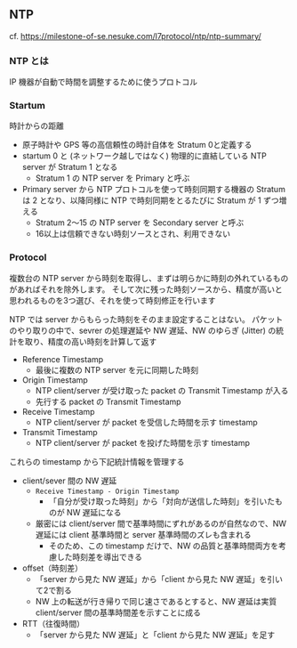 ## NTP

cf. https://milestone-of-se.nesuke.com/l7protocol/ntp/ntp-summary/

### NTP とは
IP 機器が自動で時間を調整するために使うプロトコル

### Startum
時計からの距離
* 原子時計や GPS 等の高信頼性の時計自体を Stratum 0と定義する
* startum 0 と (ネットワーク越しではなく) 物理的に直結している NTP server が Stratum 1 となる
  * Stratum 1 の NTP server を Primary と呼ぶ
* Primary server から NTP プロトコルを使って時刻同期する機器の Stratum は 2 となり、以降同様に NTP で時刻同期をとるたびに Stratum が 1 ずつ増える
  * Stratum 2～15 の NTP server を Secondary server と呼ぶ
  * 16以上は信頼できない時刻ソースとされ、利用できない

### Protocol
複数台の NTP server から時刻を取得し、まずは明らかに時刻の外れているものがあればそれを除外します。
そして次に残った時刻ソースから、精度が高いと思われるものを3つ選び、それを使って時刻修正を行います

NTP では server からもらった時刻をそのまま設定することはない。
パケットのやり取りの中で、sevrer の処理遅延や NW 遅延、NW のゆらぎ (Jitter) の統計を取り、精度の高い時刻を計算して返す
* Reference Timestamp
  * 最後に複数の NTP server を元に同期した時刻
* Origin Timestamp
  * NTP client/server が受け取った packet の Transmit Timestamp が入る
  * 先行する packet の Transmit Timestamp
* Receive Timestamp
  * NTP client/server が packet を受信した時間を示す timestamp
* Transmit Timestamp
  * NTP client/server が packet を投げた時間を示す timestamp

これらの timestamp から下記統計情報を管理する
* client/sever 間の NW 遅延
  * `Receive Timestamp - Origin Timestamp`
    * 「自分が受け取った時刻」から「対向が送信した時刻」を引いたものが NW 遅延になる
  * 厳密には client/server 間で基準時間にずれがあるのが自然なので、NW 遅延には client 基準時間と server 基準時間のズレも含まれる
    * そのため、この timestamp だけで、NW の品質と基準時間両方を考慮した時刻差を導出できる
* offset（時刻差）
  * 「server から見た NW 遅延」から「client から見た NW 遅延」を引いて2で割る
  * NW 上の転送が行き帰りで同じ速さであるとすると、NW 遅延は実質 client/server 間の基準時間差を示すことに成る
* RTT（往復時間）
  * 「server から見た NW 遅延」と「client から見た NW 遅延」を足す
